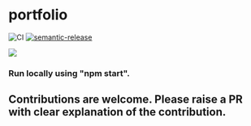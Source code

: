 # portfolio
![CI](https://github.com/itachi1994/portfolio/actions/workflows/deploy.yml/badge.svg)
[![semantic-release](https://img.shields.io/badge/%20%20%F0%9F%93%A6%F0%9F%9A%80-semantic--release-e10079.svg)](https://github.com/semantic-release/semantic-release)

<a href="https://github.com/itachi1994/portfolio/graphs/contributors">
  <img src="https://contrib.rocks/image?repo=itachi1994/portfolio" />
</a>

### Run locally using "npm start".
## Contributions are welcome. Please raise a PR with clear explanation of the contribution.

